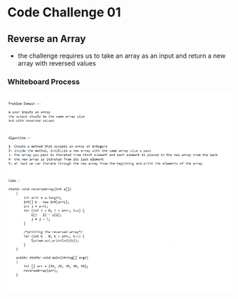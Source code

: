 # Code Challenge 01

## Reverse an Array
- the challenge requires us to take an array as an input and return a new array with reversed values


### Whiteboard Process
![alt text](array-reverse.png)


